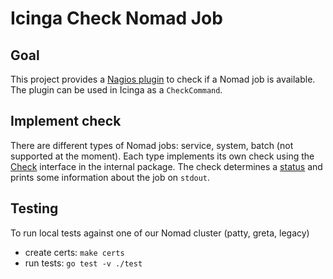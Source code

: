 # Icinga Check Nomad Job

## Goal

This project provides a [Nagios plugin](https://assets.nagios.com/downloads/nagioscore/docs/nagioscore/3/en/pluginapi.html) to check if
a Nomad job is available. The plugin can be used in Icinga as a `CheckCommand`.

## Implement check

There are different types of Nomad jobs: service, system, batch (not supported at the moment). Each type implements its own check using
the [Check](internal/check.go) interface in the internal package. The check determines a
[status](https://icinga.com/docs/icinga-2/latest/doc/05-service-monitoring/#status) and prints some information about the job on `stdout`.

## Testing

To run local tests against one of our Nomad cluster (patty, greta, legacy)

* create certs: `make certs`
* run tests: `go test -v ./test`